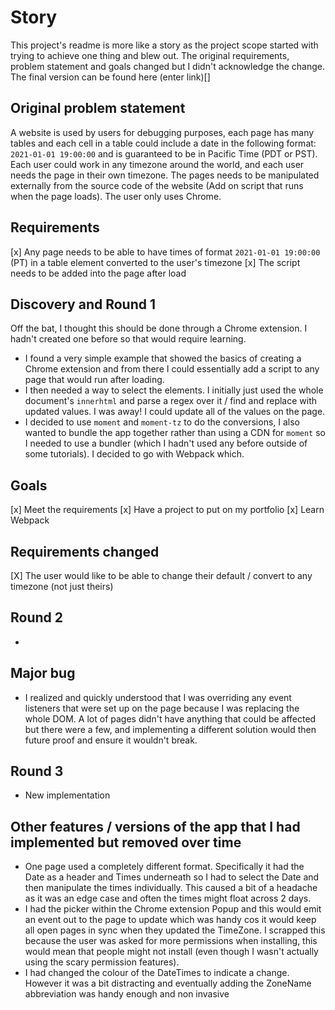 # Story

This project's readme is more like a story as the project scope started with trying to achieve one thing and blew out. The original requirements, problem statement and goals changed but I didn't acknowledge the change. The final version can be found here (enter link)[]

## Original problem statement

A website is used by users for debugging purposes, each page has many tables and each cell in a table could include a date in the following format: `2021-01-01 19:00:00` and is guaranteed to be in Pacific Time (PDT or PST). Each user could work in any timezone around the world, and each user needs the page in their own timezone. The pages needs to be manipulated externally from the source code of the website (Add on script that runs when the page loads). The user only uses Chrome.

## Requirements

[x] Any page needs to be able to have times of format `2021-01-01 19:00:00` (PT) in a table element converted to the user's timezone
[x] The script needs to be added into the page after load

## Discovery and Round 1

Off the bat, I thought this should be done through a Chrome extension. I hadn't created one before so that would require learning.

- I found a very simple example that showed the basics of creating a Chrome extension and from there I could essentially add a script to any page that would run after loading.
- I then needed a way to select the elements. I initially just used the whole document's `innerhtml` and parse a regex over it / find and replace with updated values. I was away! I could update all of the values on the page.
- I decided to use `moment` and `moment-tz` to do the conversions, I also wanted to bundle the app together rather than using a CDN for `moment` so I needed to use a bundler (which I hadn't used any before outside of some tutorials). I decided to go with Webpack which.

## Goals

[x] Meet the requirements
[x] Have a project to put on my portfolio
[x] Learn Webpack

## Requirements changed

[X] The user would like to be able to change their default / convert to any timezone (not just theirs)

## Round 2

-

## Major bug

- I realized and quickly understood that I was overriding any event listeners that were set up on the page because I was replacing the whole DOM. A lot of pages didn't have anything that could be affected but there were a few, and implementing a different solution would then future proof and ensure it wouldn't break.

## Round 3

- New implementation

## Other features / versions of the app that I had implemented but removed over time

- One page used a completely different format. Specifically it had the Date as a header and Times underneath so I had to select the Date and then manipulate the times individually. This caused a bit of a headache as it was an edge case and often the times might float across 2 days.
- I had the picker within the Chrome extension Popup and this would emit an event out to the page to update which was handy cos it would keep all open pages in sync when they updated the TimeZone. I scrapped this because the user was asked for more permissions when installing, this would mean that people might not install (even though I wasn't actually using the scary permission features).
- I had changed the colour of the DateTimes to indicate a change. However it was a bit distracting and eventually adding the ZoneName abbreviation was handy enough and non invasive
